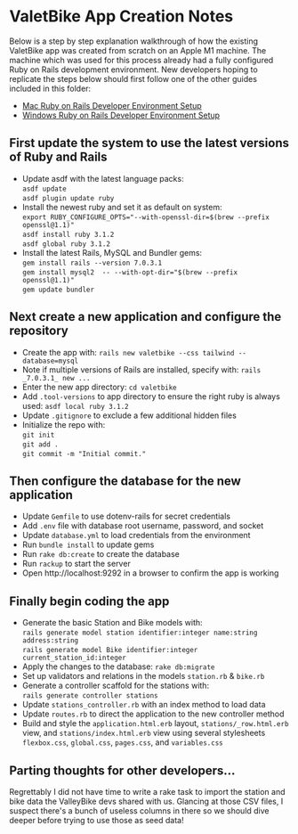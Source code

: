 # ValetBike App Creation Notes
Below is a step by step explanation walkthrough of how the existing ValetBike app was created from scratch on an Apple M1 machine. The machine which was used for this process already had a fully configured Ruby on Rails development environment. New developers hoping to replicate the steps below should first follow one of the other guides included in this folder:

* [Mac Ruby on Rails Developer Environment Setup](https://github.com/deadroxy/valetbike/blob/master/notes/mac-setup.md)
* [Windows Ruby on Rails Developer Environment Setup](https://github.com/deadroxy/valetbike/blob/master/notes/windows-setup.md)

## First update the system to use the latest versions of Ruby and Rails

- Update asdf with the latest language packs:\
  `asdf update`\
  `asdf plugin update ruby`
- Install the newest ruby and set it as default on system:\
  `export RUBY_CONFIGURE_OPTS="--with-openssl-dir=$(brew --prefix openssl@1.1)"`\
  `asdf install ruby 3.1.2`\
  `asdf global ruby 3.1.2`
- Install the latest Rails, MySQL and Bundler gems:\
  `gem install rails --version 7.0.3.1`\
  `gem install mysql2  -- --with-opt-dir="$(brew --prefix openssl@1.1)"`\
  `gem update bundler`

## Next create a new application and configure the repository

- Create the app with: `rails new valetbike --css tailwind --database=mysql`
- Note if multiple versions of Rails are installed, specify with: `rails _7.0.3.1_ new ...`
- Enter the new app directory: `cd valetbike`
- Add `.tool-versions` to app directory to ensure the right ruby is always used: `asdf local ruby 3.1.2`
- Update `.gitignore` to exclude a few additional hidden files
- Initialize the repo with:\
  `git init`\
  `git add .`\
  `git commit -m "Initial commit."`

## Then configure the database for the new application

- Update `Gemfile` to use dotenv-rails for secret credentials
- Add `.env` file with database root username, password, and socket
- Update `database.yml` to load credentials from the environment
- Run `bundle install` to update gems
- Run `rake db:create` to create the database
- Run `rackup` to start the server
- Open http://localhost:9292 in a browser to confirm the app is working

## Finally begin coding the app

- Generate the basic Station and Bike models with:\
  `rails generate model station identifier:integer name:string address:string`\
  `rails generate model Bike identifier:integer current_station_id:integer`
- Apply the changes to the database: `rake db:migrate`
- Set up validators and relations in the models `station.rb` & `bike.rb`
- Generate a controller scaffold for the stations with:\
  `rails generate controller stations`
- Update `stations_controller.rb` with an index method to load data
- Update `routes.rb` to direct the application to the new controller method
- Build and style the `application.html.erb` layout, `stations/_row.html.erb` view, and `stations/index.html.erb` view using several stylesheets `flexbox.css`, `global.css`, `pages.css`, and `variables.css`

## Parting thoughts for other developers...

Regrettably I did not have time to write a rake task to import the station and bike data the ValleyBike devs shared with us. Glancing at those CSV files, I suspect there's a bunch of useless columns in there so we should dive deeper before trying to use those as seed data!